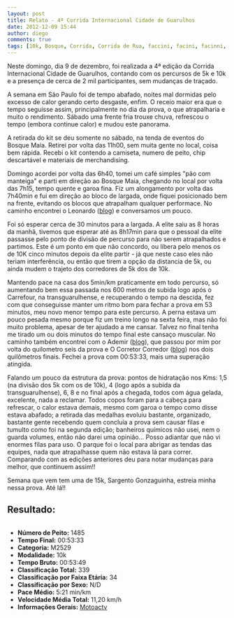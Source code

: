 ```yaml
---
layout: post
title: Relato - 4ª Corrida Internacional Cidade de Guarulhos
date: 2012-12-09 15:44
author: diego
comments: true
tags: [10k, Bosque, Corrida, Corrida de Rua, faccini, facini, facinni, Guarulhos, maia, paulo, são paulo, subida]
---
```

Neste domingo, dia 9 de dezembro, foi realizada a 4ª edição da Corrida Internacional Cidade de Guarulhos, contando com os percursos de 5k e 10k e a presença de cerca de 2 mil participantes, sem mudanças de traçado.

A semana em São Paulo foi de tempo abafado, noites mal dormidas pelo excesso de calor gerando certo desgaste, enfim. O receio maior era que o tempo seguisse assim, principalmente no dia da prova, o que atrapalharia e muito o rendimento. Sábado uma frente fria trouxe chuva, refrescou o tempo (embora continue calor) e mudou este panorama.

A retirada do kit se deu somente no sábado, na tenda de eventos do Bosque Maia. Retirei por volta das 11h00, sem muita gente no local, coisa bem rápida. Recebi o kit contendo a camiseta, numero de peito, chip descartável e materiais de merchandising.

Domingo acordei por volta das 6h40, tomei um café simples "pão com manteiga" e parti em direção ao Bosque Maia, chegando no local por volta das 7h15, tempo quente e garoa fina. Fiz um alongamento por volta das 7h40min e fui em direção ao bloco de largada, onde fiquei posicionado bem na frente, evitando os blocos que atrapalham qualquer performace. No caminho encontrei o Leonardo (<a href="http://www.pisandoporai.blogspot.com.br" target="_blank">blog</a>) e conversamos um pouco.

Foi só esperar cerca de 30 minutos para a largada. A elite saiu as 8 horas da manhã, tivemos que esperar até as 8h17min para que o pessoal da elite passasse pelo ponto de divisão de percurso para não serem atrapalhados e partimos. Este é um ponto em que não concordo, ou libera pelo menos os de 10K cinco minutos depois da elite partir - já que neste caso eles não teriam interferência, ou então que tirem a opção da distancia de 5k, ou ainda mudem o trajeto dos corredores de 5k dos de 10k.

Mantendo pace na casa dos 5min/km praticamente em todo percurso, só aumentando bem essa passada nos 600 metros de subida logo após o Carrefour, na transguarulhense, e recuperando o tempo na descida, fez com que conseguisse manter um ritmo bom para fechar a prova em 53 minutos, meu novo menor tempo para este percurso. A perna estava um pouco pesada mesmo porque fiz um treino longo na sexta feira, mas não foi muito problema, apesar de ter ajudado a me cansar. Talvez no final tenha me tirado um ou dois minutos do tempo final este cansaço muscular. No caminho também encontrei com o Ademir (<a href="http://ironmangfbpa.blogspot.com.br" target="_blank">blog</a>), que passou por mim por volta do quilometro seis da prova e O Corretor Corredor (<a href="http://ocorretorcorredor.blogspot.com.br/" target="_blank">blog</a>) nos dois quilômetros finais. Fechei a prova com 00:53:33, mais uma superação atingida.

Falando um pouco da estrutura da prova: pontos de hidratação nos Kms: 1,5 (na divisão dos 5k com os de 10k), 4 (logo após a subida da transguarulhense), 6, 8 e no final após a chegada, todos com água gelada, excelente, nada a reclamar. Todos copos foram para a cabeça para refrescar, o calor estava demais, mesmo com garoa o tempo como disse estava abafado; a retirada das medalhas evoluiu bastante, organizado, bastante gente recebendo quem concluía a prova sem causar filas e tumulto como foi na segunda edição; banheiros químicos não usei, nem o guarda volumes, então não darei uma opinião… Posso adiantar que não vi enormes filas para uso. O parque foi o local para abrigar as tendas das equipes, nada que atrapalhasse quem não estava lá para correr. Comparando com as edições anteriores deu para notar mudanças para melhor, que continuem assim!!

Semana que vem tem uma de 15k, Sargento Gonzaguinha, estreia minha nessa prova. Até lá!!

## Resultado:


<div class="moldura"><a class="lightbox cboxElement" href="http://www.diegoronan.com.br/diegoronan/wp-content/uploads/2012/12/guarulhos_big.jpg"><img src="http://www.diegoronan.com.br/diegoronan/wp-content/uploads/2012/12/guarulhos.jpg" alt="" /></a></div>

* **Número de Peito:** 1485
* **Tempo Final:** 00:53:33
* **Categoria:** M2529
* **Modalidade:** 10k
* **Tempo Bruto:** 00:53:49
* **Classificação Total:** 339
* **Classificação por Faixa Etária:** 34
* **Classificação por Sexo:** N/D
* **Pace Médio:** 5:21 min/km
* **Velocidade Média Total:** 11,20 km/h
* **Informações Gerais:** <a href="https://motoactv.com/public/show?workoutActivityId=W2YVakrTS1ihKbJ8fYpalQ%3D%3D&amp;activity=1" target="_blank">Motoactv</a>


